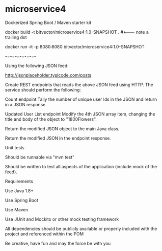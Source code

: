 # microservice4
Dockerized Spring Boot / Maven starter kit

docker build -t bitvector/microservice4:1.0-SNAPSHOT . #<--- note a trailing dot

docker run -it -p 8080:8080 bitvector/microservice4:1.0-SNAPSHOT

-=-=-=-=-=-=-

Using the following JSON feed:

http://jsonplaceholder.typicode.com/posts

Create REST endpoints that reads the above JSON feed using HTTP.  The service should perform the following:

Count endpoint
Tally the number of unique user Ids in the JSON and return in a JSON response.

Updated User List endpoint
Modify the 4th JSON array item, changing the title and body of the object to "1800Flowers".

Return the modified JSON object to the main Java class.

Return the modified JSON in the endpoint response.

Unit tests

Should be runnable via "mvn test"

Should be written to test all aspects of the application (include mock of the feed).

 

Requirements

Use Java 1.8+

Use Spring Boot

Use Maven

Use JUnit and Mockito or other mock testing framework

All dependencies should be publicly available or properly included with the project and referenced within the POM

Be creative, have fun and may the force be with you

